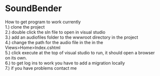﻿# SoundBender
How to get program to work currently<br/>
1.) clone the project<br/>
2.) double click the sln file to open in visual studio<br/>
3.) add an audiofiles folder to the wwwroot directory in the project<br/>
4.) change the path for the audio file in the in the Views>Home>Index.cshtml<br/>
5.) click execute at the top of visual studio to run, it should open a browser on its own.<br/>
6.) to get log ins to work you have to add a migration locally<br/>
7.) if you have problems contact me 
